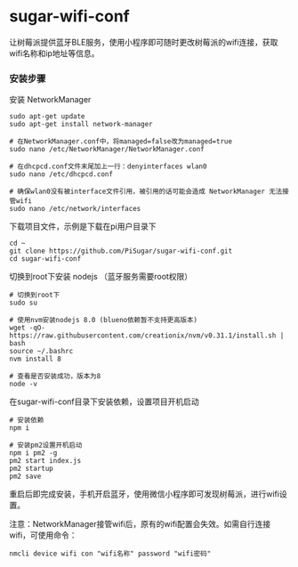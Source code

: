 # sugar-wifi-conf


让树莓派提供蓝牙BLE服务，使用小程序即可随时更改树莓派的wifi连接，获取wifi名称和ip地址等信息。


### 安装步骤

安装 NetworkManager

```
sudo apt-get update
sudo apt-get install network-manager

# 在NetworkManager.conf中，将managed=false改为managed=true
sudo nano /etc/NetworkManager/NetworkManager.conf

# 在dhcpcd.conf文件末尾加上一行：denyinterfaces wlan0
sudo nano /etc/dhcpcd.conf

# 确保wlan0没有被interface文件引用，被引用的话可能会造成 NetworkManager 无法接管wifi
sudo nano /etc/network/interfaces

```

下载项目文件，示例是下载在pi用户目录下

```
cd ~
git clone https://github.com/PiSugar/sugar-wifi-conf.git
cd sugar-wifi-conf

```


切换到root下安装 nodejs （蓝牙服务需要root权限）


```
# 切换到root下
sudo su

# 使用nvm安装nodejs 8.0 (blueno依赖暂不支持更高版本)
wget -qO- https://raw.githubusercontent.com/creationix/nvm/v0.31.1/install.sh | bash
source ~/.bashrc
nvm install 8

# 查看是否安装成功，版本为8
node -v

```

在sugar-wifi-conf目录下安装依赖，设置项目开机启动

```
# 安装依赖
npm i

# 安装pm2设置开机启动
npm i pm2 -g
pm2 start index.js
pm2 startup
pm2 save
```

重启后即完成安装，手机开启蓝牙，使用微信小程序即可发现树莓派，进行wifi设置。


注意：NetworkManager接管wifi后，原有的wifi配置会失效。如需自行连接wifi，可使用命令：

```
nmcli device wifi con "wifi名称" password "wifi密码" 

``` 



